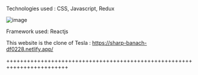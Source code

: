 Technologies used : CSS, Javascript, Redux

![image](https://user-images.githubusercontent.com/77490864/163437809-055d0f8f-0cb6-4a13-9467-f28b791563f8.png)


Framework used: Reactjs

This website is the clone of Tesla :  https://sharp-banach-df0228.netlify.app/

++++++++++++++++++++++++++++++++++++++++++++++++++++++++++++++++++++++++

